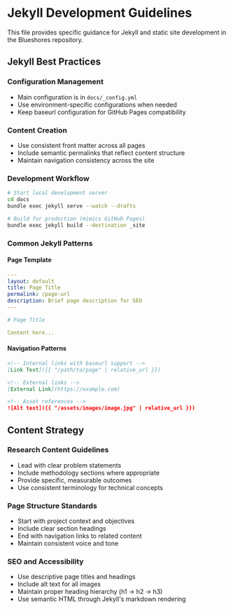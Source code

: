 # Jekyll Development Guidelines

This file provides specific guidance for Jekyll and static site development in the Blueshores repository.

## Jekyll Best Practices

### Configuration Management
- Main configuration is in `docs/_config.yml`
- Use environment-specific configurations when needed
- Keep baseurl configuration for GitHub Pages compatibility

### Content Creation
- Use consistent front matter across all pages
- Include semantic permalinks that reflect content structure
- Maintain navigation consistency across the site

### Development Workflow
```bash
# Start local development server
cd docs
bundle exec jekyll serve --watch --drafts

# Build for production (mimics GitHub Pages)
bundle exec jekyll build --destination _site
```

### Common Jekyll Patterns

#### Page Template
```yaml
---
layout: default
title: Page Title
permalink: /page-url
description: Brief page description for SEO
---

# Page Title

Content here...
```

#### Navigation Patterns
```markdown
<!-- Internal links with baseurl support -->
[Link Text]({{ "/path/to/page" | relative_url }})

<!-- External links -->
[External Link](https://example.com)

<!-- Asset references -->
![Alt text]({{ "/assets/images/image.jpg" | relative_url }})
```

## Content Strategy

### Research Content Guidelines
- Lead with clear problem statements
- Include methodology sections where appropriate
- Provide specific, measurable outcomes
- Use consistent terminology for technical concepts

### Page Structure Standards
- Start with project context and objectives
- Include clear section headings
- End with navigation links to related content
- Maintain consistent voice and tone

### SEO and Accessibility
- Use descriptive page titles and headings
- Include alt text for all images
- Maintain proper heading hierarchy (h1 → h2 → h3)
- Use semantic HTML through Jekyll's markdown rendering